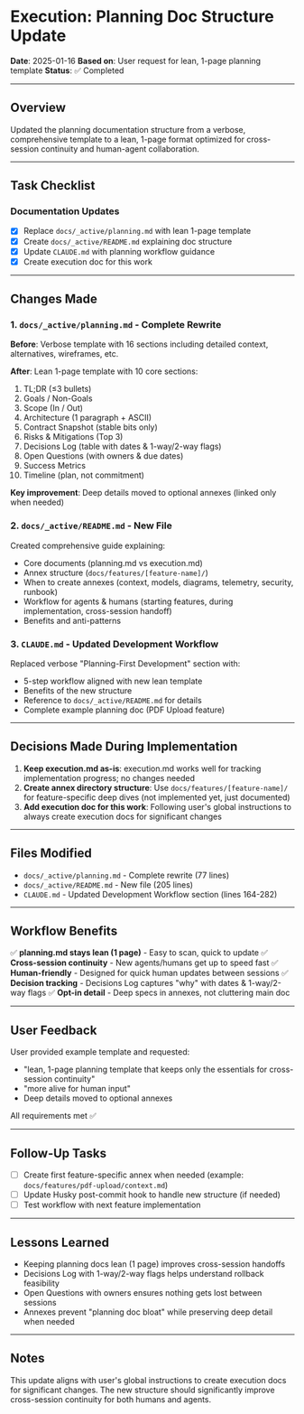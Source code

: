 # Execution: Planning Doc Structure Update

**Date**: 2025-01-16
**Based on**: User request for lean, 1-page planning template
**Status**: ✅ Completed

---

## Overview

Updated the planning documentation structure from a verbose, comprehensive template to a lean, 1-page format optimized for cross-session continuity and human-agent collaboration.

---

## Task Checklist

### Documentation Updates

- [x] Replace `docs/_active/planning.md` with lean 1-page template
- [x] Create `docs/_active/README.md` explaining doc structure
- [x] Update `CLAUDE.md` with planning workflow guidance
- [x] Create execution doc for this work

---

## Changes Made

### 1. `docs/_active/planning.md` - Complete Rewrite

**Before**: Verbose template with 16 sections including detailed context, alternatives, wireframes, etc.

**After**: Lean 1-page template with 10 core sections:
1. TL;DR (≤3 bullets)
2. Goals / Non-Goals
3. Scope (In / Out)
4. Architecture (1 paragraph + ASCII)
5. Contract Snapshot (stable bits only)
6. Risks & Mitigations (Top 3)
7. Decisions Log (table with dates & 1-way/2-way flags)
8. Open Questions (with owners & due dates)
9. Success Metrics
10. Timeline (plan, not commitment)

**Key improvement**: Deep details moved to optional annexes (linked only when needed)

### 2. `docs/_active/README.md` - New File

Created comprehensive guide explaining:
- Core documents (planning.md vs execution.md)
- Annex structure (`docs/features/[feature-name]/`)
- When to create annexes (context, models, diagrams, telemetry, security, runbook)
- Workflow for agents & humans (starting features, during implementation, cross-session handoff)
- Benefits and anti-patterns

### 3. `CLAUDE.md` - Updated Development Workflow

Replaced verbose "Planning-First Development" section with:
- 5-step workflow aligned with new lean template
- Benefits of the new structure
- Reference to `docs/_active/README.md` for details
- Complete example planning doc (PDF Upload feature)

---

## Decisions Made During Implementation

1. **Keep execution.md as-is**: execution.md works well for tracking implementation progress; no changes needed
2. **Create annex directory structure**: Use `docs/features/[feature-name]/` for feature-specific deep dives (not implemented yet, just documented)
3. **Add execution doc for this work**: Following user's global instructions to always create execution docs for significant changes

---

## Files Modified

- `docs/_active/planning.md` - Complete rewrite (77 lines)
- `docs/_active/README.md` - New file (205 lines)
- `CLAUDE.md` - Updated Development Workflow section (lines 164-282)

---

## Workflow Benefits

✅ **planning.md stays lean (1 page)** - Easy to scan, quick to update
✅ **Cross-session continuity** - New agents/humans get up to speed fast
✅ **Human-friendly** - Designed for quick human updates between sessions
✅ **Decision tracking** - Decisions Log captures "why" with dates & 1-way/2-way flags
✅ **Opt-in detail** - Deep specs in annexes, not cluttering main doc

---

## User Feedback

User provided example template and requested:
- "lean, 1-page planning template that keeps only the essentials for cross-session continuity"
- "more alive for human input"
- Deep details moved to optional annexes

All requirements met ✅

---

## Follow-Up Tasks

- [ ] Create first feature-specific annex when needed (example: `docs/features/pdf-upload/context.md`)
- [ ] Update Husky post-commit hook to handle new structure (if needed)
- [ ] Test workflow with next feature implementation

---

## Lessons Learned

- Keeping planning docs lean (1 page) improves cross-session handoffs
- Decisions Log with 1-way/2-way flags helps understand rollback feasibility
- Open Questions with owners ensures nothing gets lost between sessions
- Annexes prevent "planning doc bloat" while preserving deep detail when needed

---

## Notes

This update aligns with user's global instructions to create execution docs for significant changes. The new structure should significantly improve cross-session continuity for both humans and agents.

